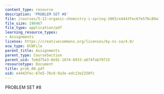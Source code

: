 ```yaml
---
content_type: resource
description: 'PROBLEM SET #8'
file: /courses/5-12-organic-chemistry-i-spring-2003/e4443fec67e576c89a3eedc13e2250fc_prob_08.pdf
file_size: 196467
file_type: application/pdf
learning_resource_types:
- Assignments
license: https://creativecommons.org/licenses/by-nc-sa/4.0/
ocw_type: OCWFile
parent_title: Assignments
parent_type: CourseSection
parent_uid: fe6d75e3-8e91-1674-6933-a674fab79715
resourcetype: Document
title: prob_08.pdf
uid: e4443fec-67e5-76c8-9a3e-edc13e2250fc
---
```

PROBLEM SET #8